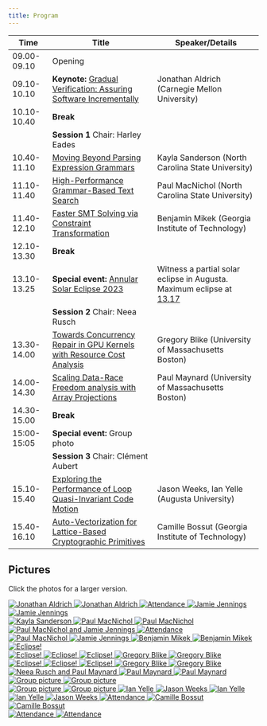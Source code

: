 ```yaml
--- 
title: Program
---
```



| Time        | Title                                                                                    | Speaker/Details |
|-------------|------------------------------------------------------------------------------------------|----------------------------------------------------|
| 09.00-09.10 | Opening                                                                                  |                                                    |
| 09.10-10.10 | __Keynote:__ [Gradual Verification: Assuring Software Incrementally](abstracts/keynote_abstract.txt) | Jonathan Aldrich (Carnegie Mellon University)      |
| 10.10-10.40 | __Break__                                                                                |                                                    |
|             | __Session 1__ Chair: Harley Eades                                                        |                                                    |
| 10.40-11.10 | [Moving Beyond Parsing Expression Grammars](abstracts/Moving_Beyond_Parsing_Expression_Grammars.pdf) | Kayla Sanderson (North Carolina State University)  |
| 11.10-11.40 | [High-Performance Grammar-Based Text Search](abstracts/High_Performance_Grammar-Based_Text_Search.pdf)| Paul MacNichol (North Carolina State University)   |
| 11.40-12.10 | [Faster SMT Solving via Constraint Transformation](abstracts/Faster_SMT_Solving_via_Constraint_Transformation.pdf) | Benjamin Mikek (Georgia Institute of Technology)   |
| 12.10-13.30 | __Break__  | |
| 13.10-13.25 | __Special event:__ [Annular Solar Eclipse 2023](https://science.nasa.gov/eclipses/future-eclipses/eclipse-2023/) | Witness a partial solar eclipse in Augusta. Maximum eclipse at [13.17](https://www.usca.edu/rpsec/events/annulareclipse2023) |
|             | __Session 2__ Chair: Neea Rusch                                                          |                                                    |
| 13.30-14.00 | [Towards Concurrency Repair in GPU Kernels with Resource Cost Analysis](abstracts/Towards_Concurrency_Repair_in_GPU_Kernels_with_Resource_Cost_Analysis.pdf)                   | Gregory Blike (University of Massachusetts Boston) |
| 14.00-14.30 | [Scaling Data-Race Freedom analysis with Array Projections](abstracts/Scaling_data-race_freedom_analysis_with_array_projections.pdf)                               | Paul Maynard (University of Massachusetts Boston)  |
| 14.30-15.00 | __Break__                                                                                |                                                    |
| 15:00-15:05 | __Special event:__ Group photo | |
|             | __Session 3__ Chair: Clément Aubert                                                      |                                                    |
| 15.10-15.40 | [Exploring the Performance of Loop Quasi-Invariant Code Motion](abstracts/Exploring_the_Performance_of_Loop_Quasi_Invariant_Code_Motion.pdf)                           | Jason Weeks, Ian Yelle (Augusta University)        |
| 15.40-16.10 | [Auto-Vectorization for Lattice-Based Cryptographic Primitives](abstracts/Auto-Vectorization_for_Lattice-BasedCryptographic_Primitives.pdf)                           | Camille Bossut (Georgia Institute of Technology)   |

## Pictures

Click the photos for a larger version.

<div class="d-flex justify-content-center flex-md-wrap flex-lg-nowrap">
    <a href="{{ "/images/event_photos/0.jpeg" | relative_url }}" title="Jonathan Aldrich" target="_blank">
        <img style="max-width:100%" src="{{ "/images/event_photos/0_tn.jpeg" | relative_url }}"  alt="Jonathan Aldrich">
    </a>
    <a href="{{ "/images/event_photos/1.jpeg" | relative_url }}" title="Jonathan Aldrich" target="_blank">
        <img style="max-width:100%" src="{{ "/images/event_photos/1_tn.jpeg" | relative_url }}"  alt="Jonathan Aldrich">
    </a>
    <a href="{{ "/images/event_photos/2.jpeg" | relative_url }}" title="Attendance" target="_blank">
        <img style="max-width:100%" src="{{ "/images/event_photos/2_tn.jpeg" | relative_url }}" alt="Attendance">
    </a>
    <a href="{{ "/images/event_photos/3.jpeg" | relative_url }}" title="Jamie Jennings" target="_blank">
        <img style="max-width:100%" src="{{ "/images/event_photos/3_tn.jpeg" | relative_url }}" alt="Jamie Jennings">
    </a>
    <a href="{{ "/images/event_photos/4.jpeg" | relative_url }}" title="Jamie Jennings" target="_blank">
        <img style="max-width:100%" src="{{ "/images/event_photos/4_tn.jpeg" | relative_url }}" alt="Jamie Jennings">
    </a>
</div>

<div class="d-flex justify-content-center flex-md-wrap flex-lg-nowrap">
    <a href="{{ "/images/event_photos/5.jpeg" | relative_url }}" title="Kayla Sanderson" target="_blank">
        <img style="max-width:100%" src="{{ "/images/event_photos/5_tn.jpeg" | relative_url }}"  alt="Kayla Sanderson">
    </a>
    <a href="{{ "/images/event_photos/6.jpeg" | relative_url }}" title="Paul MacNichol" target="_blank">
        <img style="max-width:100%" src="{{ "/images/event_photos/6_tn.jpeg" | relative_url }}"  alt="Paul MacNichol">
    </a>
    <a href="{{ "/images/event_photos/7.jpeg" | relative_url }}" title="Paul MacNichol" target="_blank">
        <img style="max-width:100%" src="{{ "/images/event_photos/7_tn.jpeg" | relative_url }}" alt="Paul MacNichol">
    </a>
    <a href="{{ "/images/event_photos/8.jpeg" | relative_url }}" title="Paul MacNichol and Jamie Jennings" target="_blank">
        <img style="max-width:100%" src="{{ "/images/event_photos/8_tn.jpeg" | relative_url }}" alt="Paul MacNichol and Jamie Jennings">
    </a>
    <a href="{{ "/images/event_photos/9.jpeg" | relative_url }}" title="Attendance" target="_blank">
        <img style="max-width:100%" src="{{ "/images/event_photos/9_tn.jpeg" | relative_url }}" alt="Attendance">
    </a>
</div>

<div class="d-flex justify-content-center flex-md-wrap flex-lg-nowrap">
    <a href="{{ "/images/event_photos/10.jpeg" | relative_url }}" title="Paul MacNichol" target="_blank">
        <img style="max-width:100%" src="{{ "/images/event_photos/10_tn.jpeg" | relative_url }}"  alt="Paul MacNichol">
    </a>
    <a href="{{ "/images/event_photos/11.jpeg" | relative_url }}" title="Jamie Jennings" target="_blank">
        <img style="max-width:100%" src="{{ "/images/event_photos/11_tn.jpeg" | relative_url }}"  alt="Jamie Jennings">
    </a>
    <a href="{{ "/images/event_photos/12.jpeg" | relative_url }}" title="Benjamin Mikek" target="_blank">
        <img style="max-width:100%" src="{{ "/images/event_photos/12_tn.jpeg" | relative_url }}" alt="Benjamin Mikek">
    </a>
    <a href="{{ "/images/event_photos/13.jpeg" | relative_url }}" title="Benjamin Mikek" target="_blank">
        <img style="max-width:100%" src="{{ "/images/event_photos/13_tn.jpeg" | relative_url }}" alt="Benjamin Mikek">
    </a>
    <a href="{{ "/images/event_photos/14.jpeg" | relative_url }}" title="Eclipse!" target="_blank">
        <img style="max-width:100%" src="{{ "/images/event_photos/14_tn.jpeg" | relative_url }}" alt="Eclipse!">
    </a>
</div>

<div class="d-flex justify-content-center flex-md-wrap flex-lg-nowrap">
    <a href="{{ "/images/event_photos/15.jpeg" | relative_url }}" title="Eclipse!" target="_blank">
        <img style="max-width:100%" src="{{ "/images/event_photos/15_tn.jpeg" | relative_url }}"  alt="Eclipse!">
    </a>
    <a href="{{ "/images/event_photos/16.jpeg" | relative_url }}" title="Eclipse!" target="_blank">
        <img style="max-width:100%" src="{{ "/images/event_photos/16_tn.jpeg" | relative_url }}"  alt="Eclipse!">
    </a>
    <a href="{{ "/images/event_photos/17.jpeg" | relative_url }}" title="Eclipse!" target="_blank">
        <img style="max-width:100%" src="{{ "/images/event_photos/17_tn.jpeg" | relative_url }}" alt="Eclipse!">
    </a>
    <a href="{{ "/images/event_photos/18.jpeg" | relative_url }}" title="Gregory Blike" target="_blank">
        <img style="max-width:100%" src="{{ "/images/event_photos/18_tn.jpeg" | relative_url }}" alt="Gregory Blike">
    </a>
    <a href="{{ "/images/event_photos/19.jpeg" | relative_url }}" title="Gregory Blike" target="_blank">
        <img style="max-width:100%" src="{{ "/images/event_photos/19_tn.jpeg" | relative_url }}" alt="Gregory Blike ">
    </a>
</div>

<div class="d-flex justify-content-center flex-md-wrap flex-lg-nowrap">
    <a href="{{ "/images/event_photos/15.jpeg" | relative_url }}" title="Eclipse!" target="_blank">
        <img style="max-width:100%" src="{{ "/images/event_photos/15_tn.jpeg" | relative_url }}"  alt="Eclipse!">
    </a>
    <a href="{{ "/images/event_photos/16.jpeg" | relative_url }}" title="Eclipse!" target="_blank">
        <img style="max-width:100%" src="{{ "/images/event_photos/16_tn.jpeg" | relative_url }}"  alt="Eclipse!">
    </a>
    <a href="{{ "/images/event_photos/17.jpeg" | relative_url }}" title="Eclipse!" target="_blank">
        <img style="max-width:100%" src="{{ "/images/event_photos/17_tn.jpeg" | relative_url }}" alt="Eclipse!">
    </a>
    <a href="{{ "/images/event_photos/18.jpeg" | relative_url }}" title="Gregory Blike" target="_blank">
        <img style="max-width:100%" src="{{ "/images/event_photos/18_tn.jpeg" | relative_url }}" alt="Gregory Blike">
    </a>
    <a href="{{ "/images/event_photos/19.jpeg" | relative_url }}" title="Gregory Blike" target="_blank">
        <img style="max-width:100%" src="{{ "/images/event_photos/19_tn.jpeg" | relative_url }}" alt="Gregory Blike ">
    </a>
</div>

<div class="d-flex justify-content-center flex-md-wrap flex-lg-nowrap">
    <a href="{{ "/images/event_photos/20.jpeg" | relative_url }}" title="Neea Rusch and Paul Maynard" target="_blank">
        <img style="max-width:100%" src="{{ "/images/event_photos/20_tn.jpeg" | relative_url }}"  alt="Neea Rusch and Paul Maynard">
    </a>
    <a href="{{ "/images/event_photos/21.jpeg" | relative_url }}" title="Paul Maynard" target="_blank">
        <img style="max-width:100%" src="{{ "/images/event_photos/21_tn.jpeg" | relative_url }}"  alt="Paul Maynard">
    </a>
    <a href="{{ "/images/event_photos/22.jpeg" | relative_url }}" title="Paul Maynard" target="_blank">
        <img style="max-width:100%" src="{{ "/images/event_photos/22_tn.jpeg" | relative_url }}" alt="Paul Maynard">
    </a>
    <a href="{{ "/images/event_photos/23.jpeg" | relative_url }}" title="Group picture" target="_blank">
        <img style="max-width:100%" src="{{ "/images/event_photos/23_tn.jpeg" | relative_url }}" alt="Group picture">
    </a>
    <a href="{{ "/images/event_photos/24.jpeg" | relative_url }}" title="Group picture" target="_blank">
        <img style="max-width:100%" src="{{ "/images/event_photos/24_tn.jpeg" | relative_url }}" alt="Group picture">
    </a>
</div>

<div class="d-flex justify-content-center flex-md-wrap flex-lg-nowrap">
    <a href="{{ "/images/event_photos/25.jpeg" | relative_url }}" title="Group picture" target="_blank">
        <img style="max-width:100%" src="{{ "/images/event_photos/25_tn.jpeg" | relative_url }}"  alt="Group picture">
    </a>
    <a href="{{ "/images/event_photos/26.jpeg" | relative_url }}" title="Group picture" target="_blank">
        <img style="max-width:100%" src="{{ "/images/event_photos/26_tn.jpeg" | relative_url }}"  alt="Group picture">
    </a>
    <a href="{{ "/images/event_photos/27.jpeg" | relative_url }}" title="Ian Yelle" target="_blank">
        <img style="max-width:100%" src="{{ "/images/event_photos/27_tn.jpeg" | relative_url }}" alt="Ian Yelle">
    </a>
    <a href="{{ "/images/event_photos/28.jpeg" | relative_url }}" title="Jason Weeks" target="_blank">
        <img style="max-width:100%" src="{{ "/images/event_photos/28_tn.jpeg" | relative_url }}" alt="Jason Weeks">
    </a>
    <a href="{{ "/images/event_photos/29.jpeg" | relative_url }}" title="Ian Yelle" target="_blank">
        <img style="max-width:100%" src="{{ "/images/event_photos/29_tn.jpeg" | relative_url }}" alt="Ian Yelle">
    </a>
</div>

<div class="d-flex justify-content-center flex-md-wrap flex-lg-nowrap">
    <a href="{{ "/images/event_photos/30.jpeg" | relative_url }}" title="Ian Yelle" target="_blank">
        <img style="max-width:100%" src="{{ "/images/event_photos/30_tn.jpeg" | relative_url }}"  alt="Ian Yelle">
    </a>
    <a href="{{ "/images/event_photos/31.jpeg" | relative_url }}" title="Jason Weeks" target="_blank">
        <img style="max-width:100%" src="{{ "/images/event_photos/31_tn.jpeg" | relative_url }}"  alt="Jason Weeks">
    </a>
    <a href="{{ "/images/event_photos/32.jpeg" | relative_url }}" title="Attendance" target="_blank">
        <img style="max-width:100%" src="{{ "/images/event_photos/32_tn.jpeg" | relative_url }}" alt="Attendance">
    </a>
    <a href="{{ "/images/event_photos/33.jpeg" | relative_url }}" title="Camille Bossut" target="_blank">
        <img style="max-width:100%" src="{{ "/images/event_photos/33_tn.jpeg" | relative_url }}" alt="Camille Bossut">
    </a>
    <a href="{{ "/images/event_photos/34.jpeg" | relative_url }}" title="Camille Bossut" target="_blank">
        <img style="max-width:100%" src="{{ "/images/event_photos/34_tn.jpeg" | relative_url }}" alt="Camille Bossut">
    </a>
</div>

<div class="d-flex justify-content-center flex-md-wrap flex-lg-nowrap">
    <a href="{{ "/images/event_photos/35.jpeg" | relative_url }}" title="Attendance" target="_blank">
        <img style="max-width:100%" src="{{ "/images/event_photos/35_tn.jpeg" | relative_url }}"  alt="Attendance">
    </a>
    <a href="{{ "/images/event_photos/36.jpeg" | relative_url }}" title="Attendance" target="_blank">
        <img style="max-width:100%" src="{{ "/images/event_photos/36_tn.jpeg" | relative_url }}"  alt="Attendance">
    </a>
</div>

